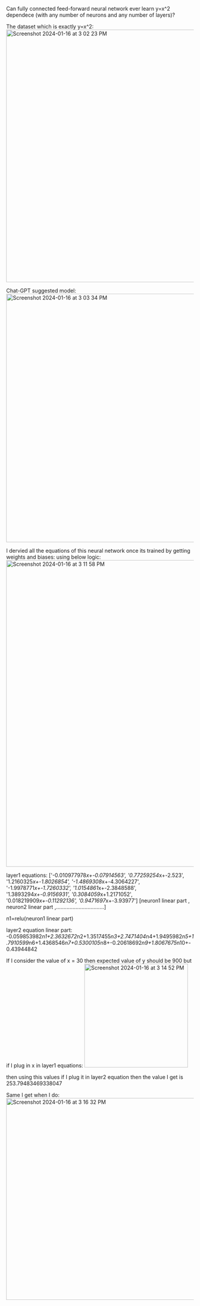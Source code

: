 Can fully connected feed-forward neural network ever learn y=x^2 dependece (with any number of neurons and any number of layers)?

The dataset which is exactly y=x^2:
<img width="677" alt="Screenshot 2024-01-16 at 3 02 23 PM" src="https://github.com/MilanApegaonkar/Python-Modeler/assets/34775146/d3371d70-ef22-429c-a74a-b6c9a3bba092">

Chat-GPT suggested model:
<img width="666" alt="Screenshot 2024-01-16 at 3 03 34 PM" src="https://github.com/MilanApegaonkar/Python-Modeler/assets/34775146/5cb84c81-79c7-4333-9472-f5f0359eca6e">

I dervied all the equations of this neural network once its trained by getting weights and biases:
using below logic:
<img width="822" alt="Screenshot 2024-01-16 at 3 11 58 PM" src="https://github.com/MilanApegaonkar/Python-Modeler/assets/34775146/0f27af6b-b2af-43ae-8ca9-6c6a4c9bed25">

layer1 equations:
['-0.010977978*x+-0.07914563', '0.77259254*x+-2.523', '1.2160325*x+-1.8026854', '-1.4869308*x+-4.3064227', '-1.9978771*x+-1.7260332', '1.0154861*x+-2.3848588', '1.3893294*x+-0.9156931', '0.3084059*x+1.2171052', '0.018219909*x+-0.11292136', '0.9471697*x+-3.93977']
[neuron1 linear part         , neuron2 linear part  ,................................]

n1=relu(neuron1 linear part)

layer2 equation linear part:
-0.059853982*n1+2.3632672*n2+1.3517455*n3+2.7471404*n4+1.9495982*n5+1.7910599*n6+1.4368546*n7+0.5300105*n8+-0.20618692*n9+1.8067675*n10+-0.43944842

If I consider the value of x = 30 then expected value of y should be 900
but if I plug in x in layer1 equations:
<img width="278" alt="Screenshot 2024-01-16 at 3 14 52 PM" src="https://github.com/MilanApegaonkar/Python-Modeler/assets/34775146/afada9cf-0eee-454f-a1f2-19f8649fc9a7">

then using this values if I plug it in layer2 equation then the value I get is 253.79483469338047 

Same I get when I do:
<img width="541" alt="Screenshot 2024-01-16 at 3 16 32 PM" src="https://github.com/MilanApegaonkar/Python-Modeler/assets/34775146/3c0a6413-d9f6-4c91-bf18-2f8a0b4b0bf7">










